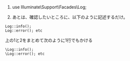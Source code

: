 1. use Illuminate\Support\Facades\Log;

2. あとは、確認したいところに、以下のように記述するだけ。

```
Log::info();
Log::error(); etc
```

上の1と2をまとめて次のように1行でもかける

```
\Log::info();
\Log::error(); etc
```
